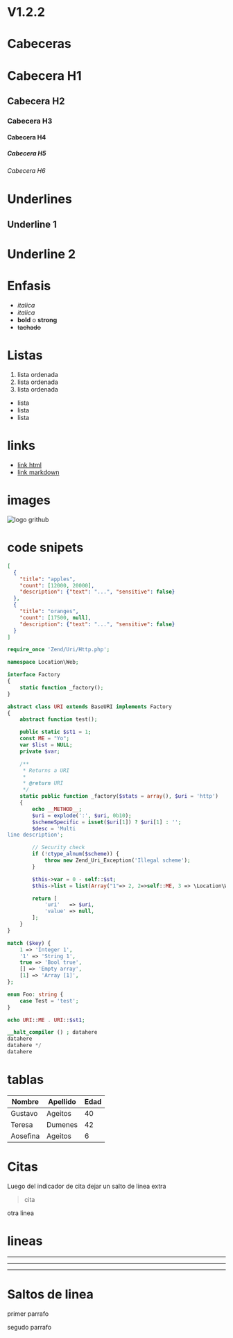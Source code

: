 # V1.2.2

# Cabeceras

# Cabecera H1
## Cabecera H2
### Cabecera H3
#### Cabecera H4
##### Cabecera H5
###### Cabecera H6


# Underlines
Underline 1
----------

Underline 2
======

# Enfasis
- *italica*
- _italica_
- **bold** o __strong__
- ~~tachado~~

# Listas
1. lista ordenada
1. lista ordenada
1. lista ordenada

- lista
- lista
- lista


# links
- <a href="www.google.com">link html</a>
- [link markdown](www.google.com)

# images
![logo grithub](https://github.githubassets.com/images/modules/logos_page/Octocat.png)

# code snipets

```JSON
[
  {
    "title": "apples",
    "count": [12000, 20000],
    "description": {"text": "...", "sensitive": false}
  },
  {
    "title": "oranges",
    "count": [17500, null],
    "description": {"text": "...", "sensitive": false}
  }
]
```
```PHP
require_once 'Zend/Uri/Http.php';

namespace Location\Web;

interface Factory
{
    static function _factory();
}

abstract class URI extends BaseURI implements Factory
{
    abstract function test();

    public static $st1 = 1;
    const ME = "Yo";
    var $list = NULL;
    private $var;

    /**
     * Returns a URI
     *
     * @return URI
     */
    static public function _factory($stats = array(), $uri = 'http')
    {
        echo __METHOD__;
        $uri = explode(':', $uri, 0b10);
        $schemeSpecific = isset($uri[1]) ? $uri[1] : '';
        $desc = 'Multi
line description';

        // Security check
        if (!ctype_alnum($scheme)) {
            throw new Zend_Uri_Exception('Illegal scheme');
        }

        $this->var = 0 - self::$st;
        $this->list = list(Array("1"=> 2, 2=>self::ME, 3 => \Location\Web\URI::class));

        return [
            'uri'   => $uri,
            'value' => null,
        ];
    }
}

match ($key) {
    1 => 'Integer 1',
    '1' => 'String 1',
    true => 'Bool true',
    [] => 'Empty array',
    [1] => 'Array [1]',
};

enum Foo: string {
    case Test = 'test';
}

echo URI::ME . URI::$st1;

__halt_compiler () ; datahere
datahere
datahere */
datahere
```

# tablas

| Nombre | Apellido | Edad |
|--------|----------|------|
| Gustavo| Ageitos| 40
|Teresa|Dumenes|42|
|Aosefina|Ageitos|6|


# Citas

Luego del indicador de cita dejar un salto de linea extra
>cita

otra linea


# lineas


---
****
___


# Saltos de linea

primer parrafo

segudo parrafo



